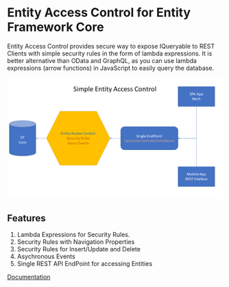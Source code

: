 # Entity Access Control for Entity Framework Core
Entity Access Control provides secure way to expose IQueryable to REST Clients with simple security rules in the form of lambda expressions. It is better alternative than OData and GraphQL, as you can use lambda expressions (arrow functions) in JavaScript to easily query the database.

![Entity Acess Control](https://github.com/neurospeech/entity-access-control/blob/mainb1c72b70f240e34abe47f778129dbdec301d6d5a/EntityAccessControl.png)

## Features
1. Lambda Expressions for Security Rules.
2. Security Rules with Navigation Properties
3. Security Rules for Insert/Update and Delete
4. Asychronous Events
5. Single REST API EndPoint for accessing Entities

[Documentation](https://github.com/neurospeech/entity-access-control/wiki)
